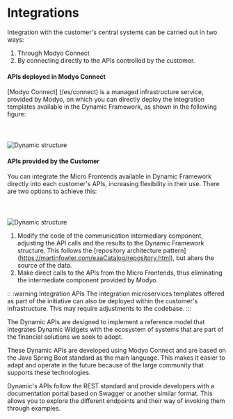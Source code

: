 # Integrations

Integration with the customer's central systems can be carried out in two ways:

1. Through Modyo Connect
2. By connecting directly to the APIs controlled by the customer.


#### APIs deployed in Modyo Connect

[Modyo Connect] (/es/connect) is a managed infrastructure service, provided by Modyo, on which you can directly deploy the integration templates available in the Dynamic Framework, as shown in the following figure:

<img src="/assets/img/dynamic/dynamic_architecture.png" alt="Dynamic structure" style="margin-top: 40px; max-width: 700px;" />

#### APIs provided by the Customer

You can integrate the Micro Frontends available in Dynamic Framework directly into each customer's APIs, increasing flexibility in their use. There are two options to achieve this:

<img src="/assets/img/dynamic/dynamic_architecture2.png" alt="Dynamic structure" style="margin-top: 40px; max-width: 700px;" />

1. Modify the code of the communication intermediary component, adjusting the API calls and the results to the Dynamic Framework structure. This follows the [repository architecture pattern] (https://martinfowler.com/eaaCatalog/repository.html), but alters the source of the data.
2. Make direct calls to the APIs from the Micro Frontends, thus eliminating the intermediate component provided by Modyo.

:: :warning Integration APIs
The integration microservices templates offered as part of the initiative can also be deployed within the customer's infrastructure. This may require adjustments to the codebase.
:::

The Dynamic APIs are designed to implement a reference model that integrates Dynamic Widgets with the ecosystem of systems that are part of the financial solutions we seek to adopt.

These Dynamic APIs are developed using Modyo Connect and are based on the Java Spring Boot standard as the main language. This makes it easier to adapt and operate in the future because of the large community that supports these technologies.

Dynamic's APIs follow the REST standard and provide developers with a documentation portal based on Swagger or another similar format. This allows you to explore the different endpoints and their way of invoking them through examples.